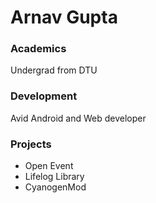 # Arnav Gupta

### Academics

Undergrad from DTU

### Development

Avid Android and Web developer


### Projects

- Open Event
- Lifelog Library
- CyanogenMod
